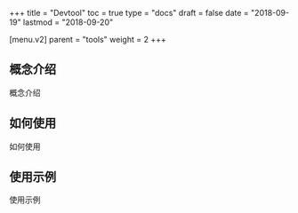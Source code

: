 +++
title = "Devtool"
toc = true
type = "docs"
draft = false
date = "2018-09-19"
lastmod = "2018-09-20"

[menu.v2]
  parent = "tools"
  weight = 2
+++

## 概念介绍

概念介绍

## 如何使用

如何使用

## 使用示例

使用示例
